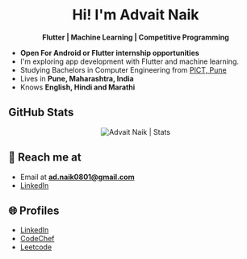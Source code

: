 

<h1 align="center">Hi! I'm Advait Naik</h1>

<p align="center">
<b>Flutter | Machine Learning | Competitive Programming</b>
</p>


- **Open For Android or Flutter internship opportunities**
- I'm exploring app development with Flutter and machine learning.
- Studying Bachelors in Computer Engineering from [PICT, Pune](https://pict.edu)
- Lives in **Pune, Maharashtra, India**
- Knows **English, Hindi and Marathi**

## GitHub Stats

<p align="center"> <img src="https://github-readme-stats.vercel.app/api?username=Advait0801&count_private=true&show_icons=true&include_all_commits=true" alt="Advait Naik | Stats" />


## 🙂 Reach me at

- Email at **ad.naik0801@gmail.com**
- [LinkedIn](https://www.linkedin.com/in/advait-naik-344689245/)

## 🌐 Profiles

- [LinkedIn](https://www.linkedin.com/in/advait-naik-344689245/)
- [CodeChef](https://www.codechef.com/users/advait0801)
- [Leetcode](https://leetcode.com/advait0801/)

